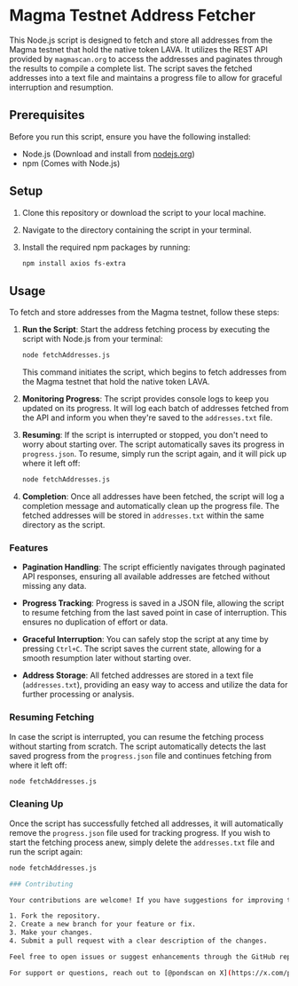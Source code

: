 # Magma Testnet Address Fetcher

This Node.js script is designed to fetch and store all addresses from the Magma testnet that hold the native token LAVA. It utilizes the REST API provided by `magmascan.org` to access the addresses and paginates through the results to compile a complete list. The script saves the fetched addresses into a text file and maintains a progress file to allow for graceful interruption and resumption.

## Prerequisites

Before you run this script, ensure you have the following installed:
- Node.js (Download and install from [nodejs.org](https://nodejs.org/))
- npm (Comes with Node.js)

## Setup

1. Clone this repository or download the script to your local machine.

2. Navigate to the directory containing the script in your terminal.

3. Install the required npm packages by running:
   ```sh
   npm install axios fs-extra

## Usage

To fetch and store addresses from the Magma testnet, follow these steps:

1. **Run the Script**: Start the address fetching process by executing the script with Node.js from your terminal:

    ```bash
    node fetchAddresses.js
    ```

    This command initiates the script, which begins to fetch addresses from the Magma testnet that hold the native token LAVA.

2. **Monitoring Progress**: The script provides console logs to keep you updated on its progress. It will log each batch of addresses fetched from the API and inform you when they're saved to the `addresses.txt` file.

3. **Resuming**: If the script is interrupted or stopped, you don't need to worry about starting over. The script automatically saves its progress in `progress.json`. To resume, simply run the script again, and it will pick up where it left off:

    ```bash
    node fetchAddresses.js
    ```

4. **Completion**: Once all addresses have been fetched, the script will log a completion message and automatically clean up the progress file. The fetched addresses will be stored in `addresses.txt` within the same directory as the script.

### Features

- **Pagination Handling**: The script efficiently navigates through paginated API responses, ensuring all available addresses are fetched without missing any data.

- **Progress Tracking**: Progress is saved in a JSON file, allowing the script to resume fetching from the last saved point in case of interruption. This ensures no duplication of effort or data.

- **Graceful Interruption**: You can safely stop the script at any time by pressing `Ctrl+C`. The script saves the current state, allowing for a smooth resumption later without starting over.

- **Address Storage**: All fetched addresses are stored in a text file (`addresses.txt`), providing an easy way to access and utilize the data for further processing or analysis.

### Resuming Fetching

In case the script is interrupted, you can resume the fetching process without starting from scratch. The script automatically detects the last saved progress from the `progress.json` file and continues fetching from where it left off:

```sh
node fetchAddresses.js
```

### Cleaning Up

Once the script has successfully fetched all addresses, it will automatically remove the `progress.json` file used for tracking progress. If you wish to start the fetching process anew, simply delete the `addresses.txt` file and run the script again:

```sh
node fetchAddresses.js

### Contributing

Your contributions are welcome! If you have suggestions for improving this script or want to contribute to its development, please follow these steps:

1. Fork the repository.
2. Create a new branch for your feature or fix.
3. Make your changes.
4. Submit a pull request with a clear description of the changes.

Feel free to open issues or suggest enhancements through the GitHub repository issue tracker.

For support or questions, reach out to [@pondscan on X](https://x.com/pondscan).
